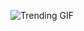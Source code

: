 ![Trending GIF](https://media1.giphy.com/media/v1.Y2lkPThiYjIxNzcydmRoODl0djl3NzZzNGxpcmNrOWxqbTZvNDhnYmg3ZHRtZXM4d3JiZyZlcD12MV9naWZzX3NlYXJjaCZjdD1n/xUPGcEliCc7bETyfO8/giphy.gif)
